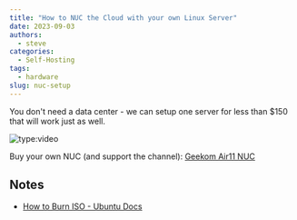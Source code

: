 ```yaml
---
title: "How to NUC the Cloud with your own Linux Server"
date: 2023-09-03
authors:
  - steve
categories:
  - Self-Hosting
tags:
  - hardware
slug: nuc-setup
---
```


You don't need a data center - we can setup one server for less than $150 that will work just as well.

<!-- more -->

![type:video](https://www.youtube.com/embed/7Kock_b-glg)

Buy your own NUC (and support the channel): [Geekom Air11 NUC](https://www.amazon.com/GEEKOM-Mini-Air11-Computers-Ethernet/dp/B0C4XHHG4S?th=1&_encoding=UTF8&tag=pagekeysolu03-20&linkCode=ur2&linkId=0875e2358cdea267803695d3e4a067c9&camp=1789&creative=9325)

## Notes

- [How to Burn ISO - Ubuntu Docs](https://help.ubuntu.com/community/BurningIsoHowto)

